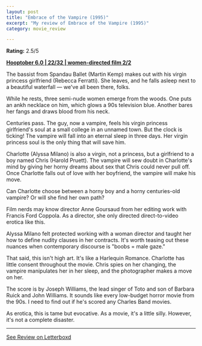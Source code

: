 ```yaml
---
layout: post
title: "Embrace of the Vampire (1995)"
excerpt: "My review of Embrace of the Vampire (1995)"
category: movie_review

---
```


**Rating:** 2.5/5

<b><a href="https://boxd.it/pPVYg/detail" rel="nofollow">Hooptober 6.0 | 22/32 | women-directed film 2/2</a></b>

The bassist from Spandau Ballet (Martin Kemp) makes out with his virgin princess girlfriend (Rebecca Ferratti). She leaves, and he falls asleep next to a beautiful waterfall — we've all been there, folks.

While he rests, three semi-nude women emerge from the woods. One puts an ankh necklace on him, which glows a 90s television blue. Another bares her fangs and draws blood from his neck.

Centuries pass. The guy, now a vampire, feels his virgin princess girlfriend's soul at a small college in an unnamed town. But the clock is ticking! The vampire will fall into an eternal sleep in three days. Her virgin princess soul is the only thing that will save him.

Charlotte (Alyssa Milano) is also a virgin, not a princess, but a girlfriend to a boy named Chris (Harold Pruett). The vampire will sew doubt in Charlotte's mind by giving her horny dreams about sex that Chris could never pull off. Once Charlotte falls out of love with her boyfriend, the vampire will make his move.

Can Charlotte choose between a horny boy and a horny centuries-old vampire? Or will she find her own path?

Film nerds may know director Anne Goursaud from her editing work with Francis Ford Coppola. As a director, she only directed direct-to-video erotica like this.

Alyssa Milano felt protected working with a woman director and taught her how to define nudity clauses in her contracts. It's worth teasing out these nuances when contemporary discourse is "boobs = male gaze."

That said, this isn't high art. It's like a Harlequin Romance. Charlotte has little consent throughout the movie. Chris spies on her changing, the vampire manipulates her in her sleep, and the photographer makes a move on her.

The score is by Joseph Williams, the lead singer of Toto and son of Barbara Ruick and John Williams. It sounds like every low-budget horror movie from the 90s. I need to find out if he's scored any Charles Band movies.

As erotica, this is tame but evocative. As a movie, it's a little silly. However, it's not a complete disaster.

<hr>

[See Review on Letterboxd](https://boxd.it/66OJ2N)
